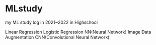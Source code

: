 # MLstudy
my ML study log in 2021~2022 in Highschool

Linear Regression 
Logistic Regression 
NN(Neural Network)
Image Data Augmentation
CNN(Convolutional Neural Network)
